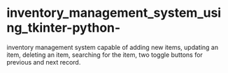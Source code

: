 # inventory_management_system_using_tkinter-python-
inventory management system capable of adding new items, updating an item, deleting an item, searching for the item, two toggle buttons for previous and next record.
